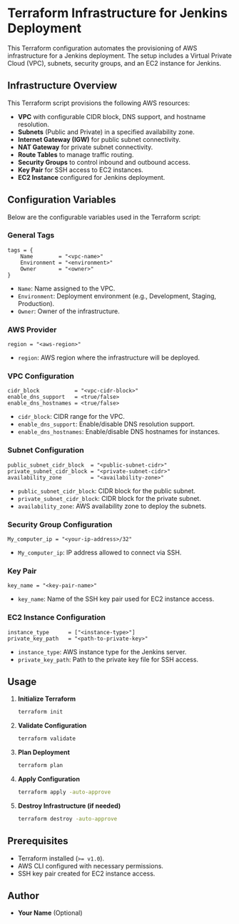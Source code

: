 # Terraform Infrastructure for Jenkins Deployment

This Terraform configuration automates the provisioning of AWS infrastructure for a Jenkins deployment. The setup includes a Virtual Private Cloud (VPC), subnets, security groups, and an EC2 instance for Jenkins.

## **Infrastructure Overview**

This Terraform script provisions the following AWS resources:

- **VPC** with configurable CIDR block, DNS support, and hostname resolution.
- **Subnets** (Public and Private) in a specified availability zone.
- **Internet Gateway (IGW)** for public subnet connectivity.
- **NAT Gateway** for private subnet connectivity.
- **Route Tables** to manage traffic routing.
- **Security Groups** to control inbound and outbound access.
- **Key Pair** for SSH access to EC2 instances.
- **EC2 Instance** configured for Jenkins deployment.

## **Configuration Variables**

Below are the configurable variables used in the Terraform script:

### **General Tags**

```hcl
tags = {
    Name        = "<vpc-name>"
    Environment = "<environment>"
    Owner       = "<owner>"
}
```

- `Name`: Name assigned to the VPC.
- `Environment`: Deployment environment (e.g., Development, Staging, Production).
- `Owner`: Owner of the infrastructure.

### **AWS Provider**

```hcl
region = "<aws-region>"
```

- `region`: AWS region where the infrastructure will be deployed.

### **VPC Configuration**

```hcl
cidr_block           = "<vpc-cidr-block>"
enable_dns_support   = <true/false>
enable_dns_hostnames = <true/false>
```

- `cidr_block`: CIDR range for the VPC.
- `enable_dns_support`: Enable/disable DNS resolution support.
- `enable_dns_hostnames`: Enable/disable DNS hostnames for instances.

### **Subnet Configuration**

```hcl
public_subnet_cidr_block  = "<public-subnet-cidr>"
private_subnet_cidr_block = "<private-subnet-cidr>"
availability_zone         = "<availability-zone>"
```

- `public_subnet_cidr_block`: CIDR block for the public subnet.
- `private_subnet_cidr_block`: CIDR block for the private subnet.
- `availability_zone`: AWS availability zone to deploy the subnets.

### **Security Group Configuration**

```hcl
My_computer_ip = "<your-ip-address>/32"
```

- `My_computer_ip`: IP address allowed to connect via SSH.

### **Key Pair**

```hcl
key_name = "<key-pair-name>"
```

- `key_name`: Name of the SSH key pair used for EC2 instance access.

### **EC2 Instance Configuration**

```hcl
instance_type      = ["<instance-type>"]
private_key_path   = "<path-to-private-key>"
```

- `instance_type`: AWS instance type for the Jenkins server.
- `private_key_path`: Path to the private key file for SSH access.

## **Usage**

1. **Initialize Terraform**
   ```bash
   terraform init
   ```
2. **Validate Configuration**
   ```bash
   terraform validate
   ```
3. **Plan Deployment**
   ```bash
   terraform plan
   ```
4. **Apply Configuration**
   ```bash
   terraform apply -auto-approve
   ```
5. **Destroy Infrastructure (if needed)**
   ```bash
   terraform destroy -auto-approve
   ```

## **Prerequisites**

- Terraform installed (`>= v1.0`).
- AWS CLI configured with necessary permissions.
- SSH key pair created for EC2 instance access.

## **Author**

- **Your Name** (Optional)

